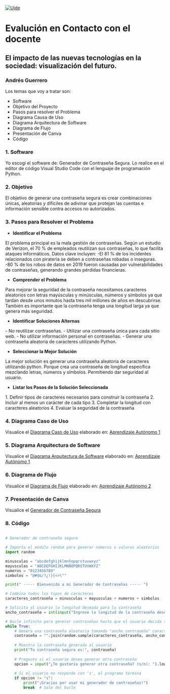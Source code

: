 [![Uide](https://th.bing.com/th/id/OIP.OdYsD-j7zmfUMkImH6fbYQAAAA?rs=1&pid=ImgDetMain "Uide")](https://th.bing.com/th/id/OIP.OdYsD-j7zmfUMkImH6fbYQAAAA?rs=1&pid=ImgDetMain "Uide")

# Evalución en Contacto con el docente

## El impacto de las nuevas tecnologías en la sociedad: visualización del futuro.

### Andrés Guerrero

<p>
Los temas que voy a tratar son:
</p>

- Software 
- Objetivo del Proyecto
- Pasos para resolver el Problema
- Diagrama Causa de Uso
- Diagrama Arquitectura de Software
- Diagrama de Flujo
- Presentación de Canva
- Código


### 1. Software

<p>
Yo escogí el software de: Generador de Contraseña Segura. Lo realice en el editor de código Visual Studio Code con el lenguaje de programación Python.
</p>

### 2. Objetivo

<p>
El objetivo de generar una contraseña segura es crear combinaciones únicas, aleatorias y difíciles de adivinar que protejan las cuentas e información sensible contra accesos no autorizados.
</p>

### 3. Pasos para Resolver el Problema

- **Identificar el Problema**
<p>
El problema principal es la mala gestión de contraseñas. Según un estudio de Verizon, el 70 % de empleados reutilizan sus contraseñas, lo que facilita ataques informáticos.
Datos clave incluyen:
-El 81 % de los incidentes relacionados con piratería se deben a contraseñas robadas o inseguras.
-80 % de los robos de datos en 2019 fueron causadas por vulnerabilidades de contraseñas, generando grandes pérdidas financieras.
</p>

- **Comprender el Problema**
<p>
Para mejorar la seguridad de la contraseña necesitamos caracteres aleatorios con letras mayúsculas y minúsculas, números y símbolos ya que tardan desde unos minutos hasta tres mil millones de años en descubrirse. También es importante que la contraseña tenga una longitud larga ya que genera más seguridad.
</p>

- **Identificar Soluciones Alternas**
<p>
 - No reutilizar contraseñas.
 - Utilizar una contraseña única para cada sitio web.
 - No utilizar información personal en contraseñas.
 - Generar una contraseña aleatoria de caracteres utilizando Python.
</p>

- **Seleccionar la Mejor Solución**
<p>
La mejor solución es generar una contraseña aleatoria de caracteres utilizando python. Porque crea una contraseña de longitud específica mezclando letras, números y símbolos. Permitiendo dar seguridad al usuario.
</p>

- **Listar los Pasos de la Solución Seleccionada**
<p>
 1. Definir tipos de caracteres necesarios para construir la contraseña
 2. Incluir al menos un carácter de cada tipo
 3. Completar la longitud con caracteres aleatorios
 4. Evaluar la seguridad de la contraseña
</p>

### 4. Diagrama Caso de Uso
Visualice el [Diagrama Caso de Uso](http://drive.google.com/file/d/1_jFToZeKfE5DQ9bLyjpWeIyzqd2bDk2L/view?usp=sharing "Diagrama Caso de Uso")
elaborado en: [Aprendizaje Autónomo 1](https://github.com/Andydecori/UIDE_autonomo/tree/master/Aprendizaje_Aut%C3%B3nomo_1 "Aprendizaje Autónomo 1")

### 5. Diagrama Arquitectura de Software
Visualice el [Diagrama Arquitectura de Software](https://drive.google.com/file/d/16tgLvvbyPrCIG42yDYj65vOm8QJCTIRU/view?usp=sharing "Diagrama Arquitectura de Software")
elaborado en: [Aprendizaje Autónomo 1](https://github.com/Andydecori/UIDE_autonomo/tree/master/Aprendizaje_Aut%C3%B3nomo_1 "Aprendizaje Autónomo 1")

### 6. Diagrama de Flujo
Visualice el [Diagrama de Flujo](https://drive.google.com/file/d/1yAmPoPGwBUIoD90gTw3gqLRSmkESQmrS/view?usp=sharing "Diagrama de Flujo")
elaborado en: [Aprendizaje Autónomo 2](https://github.com/Andydecori/UIDE_autonomo/tree/master/Aprendizaje_Aut%C3%B3nomo_2 "Aprendizaje Autónomo 2")

### 7. Presentación de Canva 
Visualice el [Generador de Contraseña Segura](https://www.canva.com/design/DAGZeWQwoPI/B739HiQv5yclvWPw612Miw/view?utm_content=DAGZeWQwoPI&utm_campaign=designshare&utm_medium=link2&utm_source=uniquelinks&utlId=h8133adfd3f "Generador de Contraseña Segura")

### 8. Código

```python

# Generador de contraseña segura

# Importa el módulo random para generar números o valores aleatorios
import random

minusculas = "abcdefghijklmnñopqrstuvwxyz"  
mayusculas = "ABCDEFGHIJKLMNÑOPQRSTUVWXYZ"  
numeros = "0123456789"                     
simbolos = "@#$&/?¿!}{<>\""       

print(" ----- Bienvenido a mi Generador de Contraseñas ----- ")

# Combina todos los tipos de caracteres 
caracteres_contraseña = minusculas + mayusculas + numeros + simbolos

# Solicita al usuario la longitud deseada para la contraseña
ancho_contraseña = int(input("Ingrese la longitud de la contraseña deseada: "))

# Bucle infinito para generar contraseñas hasta que el usuario decida salir
while True:
    # Genera una contraseña aleatoria tomando "ancho_contraseña" caracteres sin repetición
    contraseña = "".join(random.sample(caracteres_contraseña, ancho_contraseña))
    
    # Muestra la contraseña generada al usuario
    print("Tu contraseña segura es:", contraseña)
    
    # Pregunta si el usuario desea generar otra contraseña
    opcion = input("¿Te gustaría generar otra contraseña? (s/n): ").lower()
    
    # Si el usuario no responde con 's', el programa termina
    if opcion != "s":
        print("¡Gracias por usar mi generador de contraseñas!")
        break  # Sale del bucle


```
